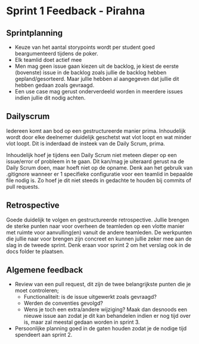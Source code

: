 # Sprint 1 Feedback - Pirahna
## Sprintplanning
- Keuze van het aantal storypoints wordt per student goed beargumenteerd tijdens de poker.
- Elk teamlid doet actief mee
- Men mag geen issue gaan kiezen uit de backlog, je kiest de eerste (bovenste) issue in de backlog zoals jullie de backlog hebben gepland/gesorteerd. Maar jullie hebben al aangegeven dat jullie dit hebben gedaan zoals gevraagd.
- Een use case mag gerust onderverdeeld worden in meerdere issues indien jullie dit nodig achten.
 
## Dailyscrum 

Iedereen komt aan bod op een gestructureerde manier prima. 
Inhoudelijk wordt door elke deelnemer duidelijk geschetst wat vlot loopt en wat minder vlot loopt. 
Dit is inderdaad de insteek van de Daily Scrum, prima. 

Inhoudelijk hoef je tijdens een Daily Scrum niet meteen dieper op een issue/error of probleem in te gaan. Dit kan/mag je uiteraard gerust na de Daily Scrum doen, maar hoeft niet op de opname. Denk aan het gebruik van .gitignore wanneer er 1 specifieke configuratie voor een teamlid in bepaalde file nodig is. Zo hoef je dit niet steeds in gedachte te houden bij commits of pull requests.
 
## Retrospective
Goede duidelijk te volgen en gestructureerde retrospective.
Jullie brengen de sterke punten naar voor overheen de teamleden op een vlotte manier met ruimte voor aanvulling(en) vanuit de andere teamleden.
De werkpunten die jullie naar voor brengen zijn concreet en kunnen jullie zeker mee aan de slag in de tweede sprint.
Denk eraan voor sprint 2 om het verslag ook in de docs folder te plaatsen.


## Algemene feedback
- Review van een pull request, dit zijn de twee belangrijkste punten die je moet controleren;
    - Functionaliteit: is de issue uitgewerkt zoals gevraagd?
    - Werden de conventies gevolgd?
    - Wens je toch een extra/andere wijziging? Maak dan desnoods een nieuwe issue aan zodat je dit kan behandelen indien er nog tijd over is, maar zal meestal gedaan worden in sprint 3.
- Persoonlijke planning goed in de gaten houden zodat je de nodige tijd spendeert aan sprint 2.

